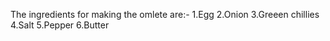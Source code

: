 The ingredients for making the omlete are:-
1.Egg
2.Onion
3.Greeen chillies 
4.Salt
5.Pepper
6.Butter
